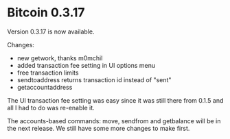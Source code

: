 Bitcoin 0.3.17
==============

Version 0.3.17 is now available.

Changes:

* new getwork, thanks m0mchil
* added transaction fee setting in UI options menu
* free transaction limits
* sendtoaddress returns transaction id instead of "sent"
* getaccountaddress <account>

The UI transaction fee setting was easy since it was still there from 0.1.5 and all I had to do was re-enable it.

The accounts-based commands: move, sendfrom and getbalance <account> will be in the next release.  We still have some more changes to make first.
